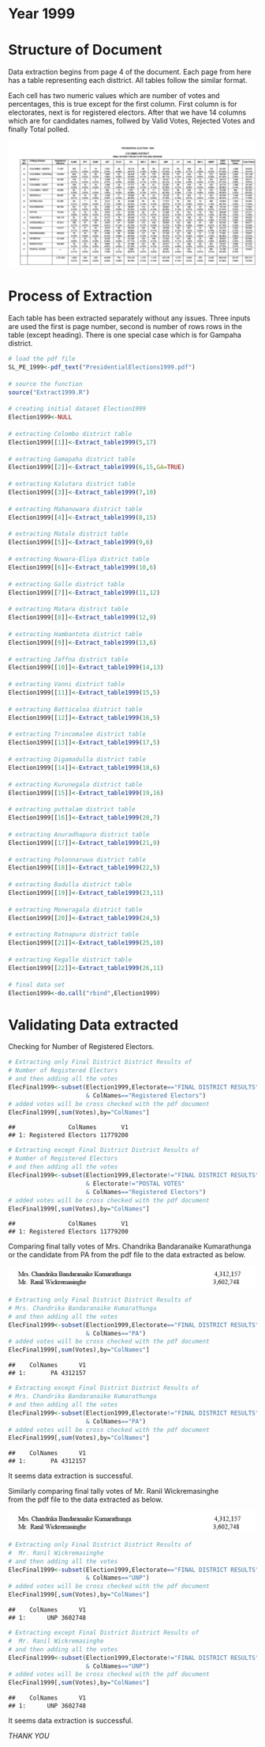 Year 1999
================

# Structure of Document

Data extraction begins from page 4 of the document. Each page from here
has a table representing each disttrict. All tables follow the similar
format.

Each cell has two numeric values which are number of votes and
percentages, this is true except for the first column. First column is
for electorates, next is for registered electors. After that we have 14
columns which are for candidates names, follwed by Valid Votes, Rejected
Votes and finally Total polled.

![](Fig1.JPG)

# Process of Extraction

Each table has been extracted separately without any issues. Three
inputs are used the first is page number, second is number of rows rows
in the table (except heading). There is one special case which is for
Gampaha district.

``` r
# load the pdf file
SL_PE_1999<-pdf_text("PresidentialElections1999.pdf")

# source the function
source("Extract1999.R")

# creating initial dataset Election1999
Election1999<-NULL

# extracting Colombo district table
Election1999[[1]]<-Extract_table1999(5,17)

# extracting Gamapaha district table
Election1999[[2]]<-Extract_table1999(6,15,GA=TRUE)

# extracting Kalutara district table
Election1999[[3]]<-Extract_table1999(7,10)

# extracting Mahanuwara district table
Election1999[[4]]<-Extract_table1999(8,15)

# extracting Matale district table
Election1999[[5]]<-Extract_table1999(9,6)

# extracting Nuwara-Eliya district table
Election1999[[6]]<-Extract_table1999(10,6)

# extracting Galle district table
Election1999[[7]]<-Extract_table1999(11,12)

# extracting Matara district table
Election1999[[8]]<-Extract_table1999(12,9)

# extracting Hambantota district table
Election1999[[9]]<-Extract_table1999(13,6)

# extracting Jaffna district table
Election1999[[10]]<-Extract_table1999(14,13)

# extracting Vanni district table
Election1999[[11]]<-Extract_table1999(15,5)

# extracting Batticaloa district table
Election1999[[12]]<-Extract_table1999(16,5)

# extracting Trincomalee district table
Election1999[[13]]<-Extract_table1999(17,5)

# extracting Digamadulla district table
Election1999[[14]]<-Extract_table1999(18,6)

# extracting Kurunegala district table
Election1999[[15]]<-Extract_table1999(19,16)

# extracting puttalam district table
Election1999[[16]]<-Extract_table1999(20,7)

# extracting Anuradhapura district table
Election1999[[17]]<-Extract_table1999(21,9)

# extracting Polonnaruwa district table
Election1999[[18]]<-Extract_table1999(22,5)

# extracting Badulla district table
Election1999[[19]]<-Extract_table1999(23,11)

# extracting Moneragala district table
Election1999[[20]]<-Extract_table1999(24,5)

# extracting Ratnapura district table
Election1999[[21]]<-Extract_table1999(25,10)

# extracting Kegalle district table
Election1999[[22]]<-Extract_table1999(26,11)

# final data set
Election1999<-do.call("rbind",Election1999)
```

# Validating Data extracted

Checking for Number of Registered Electors.

``` r
# Extracting only Final District District Results of 
# Number of Registered Electors
# and then adding all the votes 
ElecFinal1999<-subset(Election1999,Electorate=="FINAL DISTRICT RESULTS" 
                      & ColNames=="Registered Electors")
# added votes will be cross checked with the pdf document
ElecFinal1999[,sum(Votes),by="ColNames"]
```

    ##               ColNames       V1
    ## 1: Registered Electors 11779200

``` r
# Extracting except Final District District Results of 
# Number of Registered Electors
# and then adding all the votes 
ElecFinal1999<-subset(Election1999,Electorate!="FINAL DISTRICT RESULTS" 
                      & Electorate!="POSTAL VOTES"
                      & ColNames=="Registered Electors")
# added votes will be cross checked with the pdf document
ElecFinal1999[,sum(Votes),by="ColNames"]
```

    ##               ColNames       V1
    ## 1: Registered Electors 11779200

Comparing final tally votes of Mrs. Chandrika Bandaranaike Kumarathunga
or the candidate from PA from the pdf file to the data extracted as
below.

![](Fig2.JPG)

``` r
# Extracting only Final District District Results of 
# Mrs. Chandrika Bandaranaike Kumarathunga
# and then adding all the votes 
ElecFinal1999<-subset(Election1999,Electorate=="FINAL DISTRICT RESULTS" 
                      & ColNames=="PA")
# added votes will be cross checked with the pdf document
ElecFinal1999[,sum(Votes),by="ColNames"]
```

    ##    ColNames      V1
    ## 1:       PA 4312157

``` r
# Extracting except Final District District Results of 
# Mrs. Chandrika Bandaranaike Kumarathunga
# and then adding all the votes 
ElecFinal1999<-subset(Election1999,Electorate!="FINAL DISTRICT RESULTS" 
                      & ColNames=="PA")
# added votes will be cross checked with the pdf document
ElecFinal1999[,sum(Votes),by="ColNames"]
```

    ##    ColNames      V1
    ## 1:       PA 4312157

It seems data extraction is successful.

Similarly comparing final tally votes of Mr. Ranil Wickremasinghe  
from the pdf file to the data extracted as below.

![](Fig2.JPG)

``` r
# Extracting only Final District District Results of 
#  Mr. Ranil Wickremasinghe 
# and then adding all the votes 
ElecFinal1999<-subset(Election1999,Electorate=="FINAL DISTRICT RESULTS" 
                      & ColNames=="UNP")
# added votes will be cross checked with the pdf document
ElecFinal1999[,sum(Votes),by="ColNames"]
```

    ##    ColNames      V1
    ## 1:      UNP 3602748

``` r
# Extracting except Final District District Results of 
#  Mr. Ranil Wickremasinghe 
# and then adding all the votes 
ElecFinal1999<-subset(Election1999,Electorate!="FINAL DISTRICT RESULTS" 
                      & ColNames=="UNP")
# added votes will be cross checked with the pdf document
ElecFinal1999[,sum(Votes),by="ColNames"]
```

    ##    ColNames      V1
    ## 1:      UNP 3602748

It seems data extraction is successful.

*THANK YOU*
